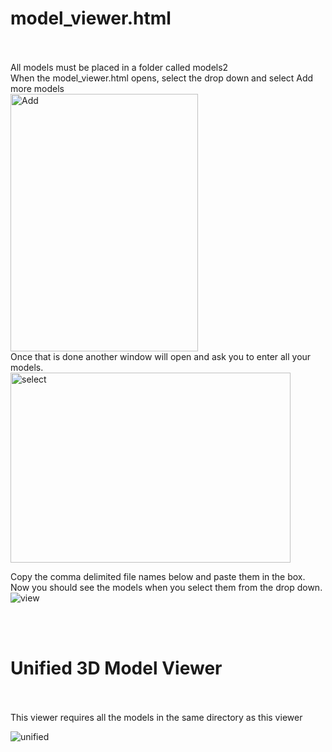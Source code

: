 # model_viewer.html

<BR>
<BR>
All models must be placed in a folder called models2
<BR>
When the model_viewer.html opens, select the drop down and select Add more models
<BR>
<img width="300" height="412" alt="Add" src="https://github.com/user-attachments/assets/c1d6964e-93db-42a9-9fc1-fe3aa0ca6006" />

<BR>
Once that is done another window will open and ask you to enter all your models.
<BR>

<img width="448" height="304" alt="select" src="https://github.com/user-attachments/assets/4dff0bb5-010b-4759-9f7d-928704c4350f" />
<BR>

Copy the comma delimited file names below and paste them in the box.
<BR>
Now you should see the models when you select them from the drop down.
<BR>
![view](https://github.com/user-attachments/assets/58c5f70f-d83e-4df4-aece-07e13866be6a)

<BR>
<BR>

# Unified 3D Model Viewer

<BR>
<BR>
This viewer requires all the models in the same directory as this viewer <BR>

![unified](https://github.com/user-attachments/assets/b56808ad-9687-4eec-ab72-ea0fe399d54f)

<BR>
